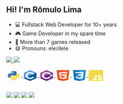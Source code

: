 ## Hi! I'm Rômulo Lima

- ​💻​ Fullstack Web Developer for 10+ years
- 🎮 Game Developer in my spare time
- 🚀 More than 7 games released
- 😄 Pronouns: ele/dele

<div>
  <a href="https://www.linkedin.com/in/r%C3%B4mulo-lima-o-06132733/">
  <img height="180em" src="https://github-readme-stats.vercel.app/api?username=romulolink&show_icons=true"/>
  <img height="180em" src="https://github-readme-stats.vercel.app/api/top-langs/?username=romulolink&layout=compact&langs_count=16&theme=tokyonight"/>
</div>
  
<div style="display: inline_block"><br>
  <img align="center" alt="romulolink-Python" height="30" width="40" src="https://raw.githubusercontent.com/devicons/devicon/master/icons/python/python-original.svg">
  <img align="center" alt="romulolink-C" height="30" width="40" src="https://raw.githubusercontent.com/devicons/devicon/master/icons/c/c-original.svg">
  <img align="center" alt="romulolink-Csharp" height="30" width="40" src="https://raw.githubusercontent.com/devicons/devicon/master/icons/csharp/csharp-original.svg">
  <img align="center" alt="romulolink-HTML" height="30" width="40" src="https://raw.githubusercontent.com/devicons/devicon/master/icons/html5/html5-original.svg">
  <img align="center" alt="romulolink-CSS" height="30" width="40" src="https://raw.githubusercontent.com/devicons/devicon/master/icons/css3/css3-original.svg">
  <img align="center" alt="romulolink-Js" height="30" width="40" src="https://raw.githubusercontent.com/devicons/devicon/master/icons/javascript/javascript-plain.svg">
</div>
  
##
  
<div>

  <a href="https://www.instagram.com/romulolink/" target="_blank"><img src="https://img.shields.io/badge/-Instagram-%23E4405F?style=for-the-badge&logo=instagram&logoColor=white" target="_blank"></a>
 <a href="[https://discord.gg/](https://steamcommunity.com/linkfilter/?u=https%3A%2F%2Fdiscord.gg%2FyyeU9cszwT)" target="_blank"><img src="https://img.shields.io/badge/Discord-7289DA?style=for-linkthe-badge&logo=discord&logoColor=white" target="_blank"></a> 
  <a href = "mailto:romulolink@gmail.com"><img src="https://img.shields.io/badge/Gmail-D14836?style=for-the-badge&logo=gmail&logoColor=white" target="_blank"></a>
  <a href="[https://www.linkedin.com/in/r%C3%B4mulo-lima-o-06132733/](https://www.linkedin.com/in/r%C3%B4mulo-lima-o-06132733/)" target="_blank"><img src="https://img.shields.io/badge/-LinkedIn-%230077B5?style=for-the-badge&logo=linkedin&logoColor=white" target="_blank"></a>   
</div>

